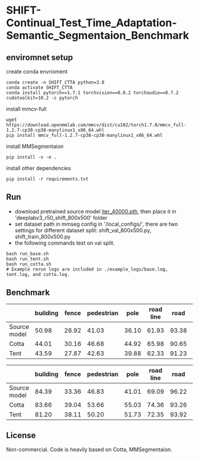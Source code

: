 # SHIFT-Continual_Test_Time_Adaptation-Semantic_Segmentaion_Benchmark

## enviromnet setup
create conda envrioment
```
conda create -n SHIFT_CTTA python=3.8
conda activate SHIFT_CTTA
conda install pytorch==1.7.1 torchvision==0.8.2 torchaudio==0.7.2 cudatoolkit=10.2 -c pytorch
```
install mmcv-full
```
wget https://download.openmmlab.com/mmcv/dist/cu102/torch1.7.0/mmcv_full-1.2.7-cp38-cp38-manylinux1_x86_64.whl
pip install mmcv_full-1.2.7-cp38-cp38-manylinux1_x86_64.whl
```

install MMSegmentaion
```
pip install -v -e .
```

install other dependencies
```
pip install -r requirements.txt
```


## Run
- download pretrained source model [iter_40000.pth](https://drive.google.com/file/d/1J7a8k-XBi9LGNhciOw5xzmQ-GAb-tff6/view?usp=sharing), then place it in 'deeplabv3_r50_shift_800x500' folder
- set dataset path in mmseg config in '/local_configs/', there are two settings for different dataset split: shift_val_800x500.py, shift_train_800x500.py 
- the following commands test on val split.
```
bash run_base.sh
bash run_tent.sh
bash run_cotta.sh
# Example rerun logs are included in ./example_logs/base.log, tent.log, and cotta.log.
```
## Benchmark

|           | building | fence | pedestrian | pole | road line | road | sidewalk | vegetation | vehicle | wall | traffic sign | sky | traffic light | terrain | *Average* |
|-----------|----------|-------|------------|------|-----------|------|----------|------------|---------|------|--------------|-----|---------------|---------|-----------|
| Source model | 50.98    | 26.92 | 41.03      | 36.10 | 61.93     | 93.38| 69.29    | 52.68      | 79.44   | 39.14| 31.91        | 54.44 | 26.51         | 35.63   | 49.96     |
| Cotta     | 44.01    | 30.16 | 46.68      | 44.92 | 65.98     | 90.65| 69.62    | 54.93      | 69.78   | 41.13| 37.96        | 52.27 | 32.81         | 35.20   | 51.15     |
| Tent      | 43.59    | 27.87 | 42.63      | 39.88 | 62.33     | 91.23| 68.27    | 55.68      | 68.12   | 41.15| 34.42        | 51.75 | 30.32         | 34.64   | 49.42     |

|           | building | fence | pedestrian | pole | road line | road | sidewalk | vegetation | vehicle | wall | traffic sign | sky | traffic light | terrain | *Average* |
|-----------|----------|-------|------------|------|-----------|------|----------|------------|---------|------|--------------|-----|---------------|---------|-----------|
| Source model | 84.39    | 33.36 | 46.83      | 41.01 | 69.09     | 96.22| 74.49    | 61.02      | 95.24   | 50.68| 35.32        | 57.53 | 28.92         | 42.59   | 58.34     |
| Cotta     | 83.66    | 39.04 | 53.66      | 55.03 | 74.36     | 93.26| 73.85    | 65.03      | 96.65   | 54.50| 42.18        | 55.94 | 36.61         | 46.04   | 62.13     |
| Tent      | 81.20    | 38.11 | 50.20      | 51.73 | 72.35     | 93.92| 73.55    | 66.50      | 96.46   | 55.14| 39.92        | 55.35 | 35.00         | 46.60   | 61.14     |


## License
Non-commercial. Code is heavily based on Cotta, MMSegmentaion. 

